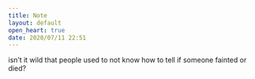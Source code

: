 ```yaml
---
title: Note
layout: default
open_heart: true
date: 2020/07/11 22:51
---
```


isn’t it wild that people used to not know how to tell if someone fainted or died?
